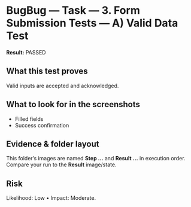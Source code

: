 ﻿# BugBug — Task — 3. Form Submission Tests — A) Valid Data Test

**Result:** PASSED

## What this test proves

Valid inputs are accepted and acknowledged.

## What to look for in the screenshots

- Filled fields
- Success confirmation

## Evidence & folder layout

This folder’s images are named **Step …** and **Result …** in execution order. Compare your run to the **Result** image/state.

## Risk

Likelihood: Low • Impact: Moderate.


